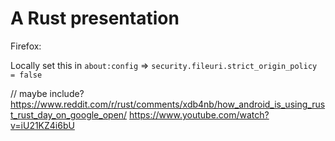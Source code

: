 # A Rust presentation

Firefox:

Locally set this in `about:config` =>
`security.fileuri.strict_origin_policy = false`

// maybe include?
https://www.reddit.com/r/rust/comments/xdb4nb/how_android_is_using_rust_rust_day_on_google_open/
https://www.youtube.com/watch?v=iU21KZ4i6bU
